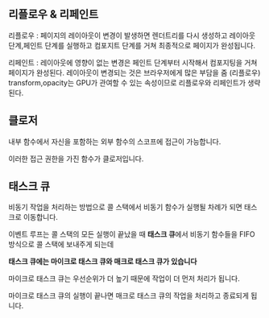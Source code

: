 ## 리플로우 & 리페인트
리플로우 : 페이지의 레이아웃이 변경이 발생하면  렌더트리를 다시 생성하고 레이아웃 단계,페인트 단계를 실행하고 컴포지트 단계를 거쳐 최종적으로 페이지가 완성됩니다.

리페인트 : 레이아웃에 영향이 없는 변경은 페인트 단계부터 시작해서 컴포지팅을 거쳐 페이지가 완성된다. 레이아웃이 변경되는 것은 브라우저에게 많은 부담을 줌 (리플로우) transform,opacity는 GPU가 관여할 수 있는 속성이므로 리플로우와 리페인트가 생략된다.

## 클로저
내부 함수에서 자신을 포함하는 외부 함수의 스코프에 접근이 가능합니다.

이러한 접근 권한을 가진 함수가 클로저입니다.

## 태스크 큐
비동기 작업을 처리하는 방법으로 콜 스택에서 비동기 함수가 실행될 차례가 되면 태스크로 이동합니다. 

이벤트 루프는 콜 스택의 모든 실행이 끝났을 때 **태스크 큐**에서 비동기 함수들을 FIFO 방식으로 콜 스택에 보내주게 되는데

**태스크 큐에는 마이크로 태스크 큐와 매크로 태스크 큐가 있습니다**

마이크로 태스크 큐는 우선순위가 더 높기 때문에 작업이 더 먼저 처리가 됩니다. 

마이크로 태스크 큐의 실행이 끝나면 매크로 태스크 큐의 작업을 처리하고 종료되게 됩니다.

